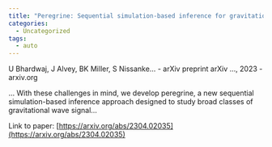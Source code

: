 ```yaml
---
title: "Peregrine: Sequential simulation-based inference for gravitational wave signals"
categories:
  - Uncategorized
tags:
  - auto
---
```

U Bhardwaj, J Alvey, BK Miller, S Nissanke… - arXiv preprint arXiv …, 2023 - arxiv.org

… With these challenges in mind, we develop peregrine, a new sequential simulation-based inference approach designed to study broad classes of gravitational wave signal…

Link to paper: [https://arxiv.org/abs/2304.02035](https://arxiv.org/abs/2304.02035)
